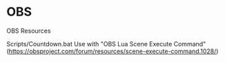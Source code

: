 # OBS
OBS Resources

Scripts/Countdown.bat
Use with "OBS Lua Scene Execute Command" (https://obsproject.com/forum/resources/scene-execute-command.1028/)
